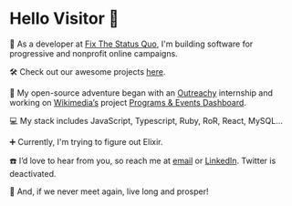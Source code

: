  # Hello Visitor 🤘
    
 🌱 As a developer at [Fix The Status Quo](https://proca.app/), I'm building software for progressive and nonprofit online campaigns.
 
 🛠️ Check out our awesome projects [here](https://github.com/fixthestatusquo/).
 
 :yellow_heart: My open-source adventure began with an [Outreachy](https://www.outreachy.org) internship and working on [Wikimedia’s](https://wikimediafoundation.org/) project [Programs & Events Dashboard](https://github.com/WikiEducationFoundation/WikiEduDashboard).
 
 :computer: My stack includes JavaScript, Typescript, Ruby, RoR, React, MySQL...
 
 :heavy_plus_sign: Currently, I'm trying to figure out Elixir.
   
  ☎️ I’d love to hear from you, so reach me at [email](ivana@fixthestatusquo.org) or [LinkedIn](https://www.linkedin.com/in/1v4n4/). Twitter is deactivated.    
   
 🖖 And, if we never meet again, live long and prosper!

